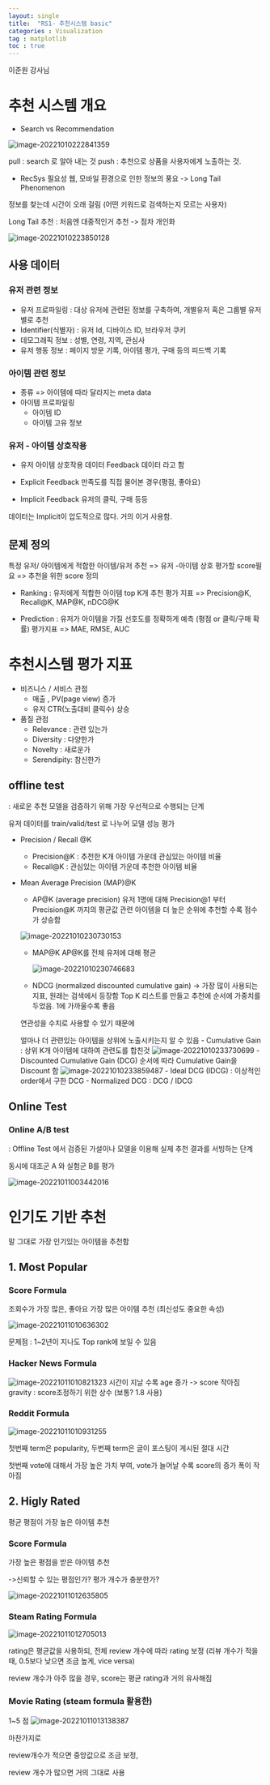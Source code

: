 ```yaml
---
layout: single
title:  "RS1- 추천시스템 basic"
categories : Visualization
tag : matplotlib
toc : true
---
```


이준원 강사님

# 추천 시스템 개요

+ Search vs Recommendation

![image-20221010222841359](/images/2022-10-10-RecSys1/image-20221010222841359.png)

 pull : search 로 알아 내는 것
 push : 추천으로 상품을 사용자에게 노출하는 것.

+ RecSys 필요성
웹, 모바일 환경으로 인한 정보의 풍요
 -> Long Tail Phenomenon

정보를 찾는데 시간이 오래 걸림 (어떤 키워드로 검색하는지 모르는 사용자)


Long Tail 추천
 : 처음엔 대중적인거 추천 -> 점차 개인화

![image-20221010223850128](/images/2022-10-10-RecSys1/image-20221010223850128.png)

## 사용 데이터

### 유저 관련 정보
+ 유저 프로파일링
: 대상 유저에 관련된 정보를 구축하여, 개별유저 혹은 그룹별 유저 별로 추천
+ Identifier(식별자) : 유저 Id, 디바이스 ID, 브라우저 쿠키
+ 데모그래픽 정보 : 성별, 연령, 지역, 관심사
+ 유저 행동 정보 :  페이지 방문 기록, 아이템 평가, 구매 등의 피드백 기록

### 아이템 관련 정보
+ 종류
=>  아이템에 따라 달라지는 meta data
+ 아이템 프로파일링
	+ 아이템 ID
	+ 아이템 고유 정보

### 유저 - 아이템 상호작용 
+ 유저 아이템 상호작용 데이터
Feedback 데이터 라고 함

+ Explicit Feedback
만족도를 직접 물어본 경우(평점, 좋아요)
+ Implicit Feedback
유저의 클릭, 구매 등등

데이터는 Implicit이 압도적으로 많다. 거의 이거 사용함.


## 문제 정의

특정 유저/ 아이템에게 적합한 아이템/유저 추천
 =>
유저 -아이템 상호 평가할 score필요
 =>
추천을 위한 score 정의


+ Ranking : 유저에게 적합한 아이템 top K개 추천
평가 지표 => Precision@K, Recall@K, MAP@K, nDCG@K

+ Prediction : 유저가 아이템을 가질 선호도를 정확하게 예측 (평점 or 클릭/구매 확률)
평가지표 => MAE, RMSE, AUC


# 추천시스템 평가 지표
+ 비즈니스 / 서비스 관점
	+ 매출 , PV(page view) 증가
	+ 유저 CTR(노출대비 클릭수) 상승
+ 품질 관점
	+ Relevance : 관련 있는가
	+ Diversity    : 다양한가
	+ Novelty      : 새로운가 
	+ Serendipity: 참신한가


## offline test
: 새로운 추천 모델을 검증하기 위해 가장 우선적으로 수행되는 단계

유저 데이터를 train/valid/test 로 나누어 모델 성능 평가

+ Precision / Recall @K
	+ Precision@K : 추천한 K개 아이템 가운데 관심있는 아이템 비율
	+ Recall@K       : 관심있는 아이템 가운데 추천한 아이템 비율
	
+ Mean Average Precision (MAP)@K
	+  AP@K (average precision)
	유저 1명에 대해 Precision@1 부터 Precision@K 까지의 평균값
	 관련 아이템을 더 높은 순위에 추천할 수록 점수가 상승함
	
	![image-20221010230730153](/images/2022-10-10-RecSys1/image-20221010230730153.png)
	
	+ MAP@K 
	  AP@K를 전체 유저에 대해 평균
	
	  ![image-20221010230746683](/images/2022-10-10-RecSys1/image-20221010230746683.png)

	+ NDCG (normalized discounted cumulative gain)
	-> 가장 많이 사용되는 지표, 원래는 검색에서 등장함
	Top K 리스트를 만들고 추천에 순서에 가중치를 두었음. 1에 가까울수록 좋음
	
	연관성을 수치로 사용할 수 있기 때문에
	
	얼마나 더 관련있는 아이템을 상위에 노출시키는지 알 수 있음
		- Cumulative Gain 
		: 상위 K개 아이템에 대하여 관련도를 합친것
		![image-20221010233730699](/images/2022-10-10-RecSys1/image-20221010233730699.png)
		- Discounted Cumulative Gain (DCG)
		순서에 따라 Cumulative Gain을 Discount 함
		![image-20221010233859487](/images/2022-10-10-RecSys1/image-20221010233859487.png)
		- Ideal DCG (IDCG)
		: 이상적인 order에서 구한 DCG
		- Normalized DCG
		: DCG / IDCG

## Online Test 

### Online A/B test
: Offline Test 에서 검증된 가설이나 모델을 이용해 실제 추천 결과를 서빙하는 단계

동시에 대조군 A 와 실험군 B를 평가

![image-20221011003442016](/images/2022-10-10-RecSys1/image-20221011003442016.png)


# 인기도 기반 추천
말 그대로 가장 인기있는 아이템을 추천함

## 1. Most Popular

### Score Formula
조회수가 가장 많은, 좋아요 가장 많은 아이템 추천 (최신성도 중요한 속성)

![image-20221011010636302](/images/2022-10-10-RecSys1/image-20221011010636302.png)

문제점 : 1~2년이 지나도 Top rank에 보일 수 있음

### Hacker News Formula

![image-20221011010821323](/images/2022-10-10-RecSys1/image-20221011010821323.png)
시간이 지날 수록 age 증가 -> score 작아짐
gravity : score조정하기 위한 상수 (보통? 1.8 사용)

### Reddit Formula

![image-20221011010931255](/images/2022-10-10-RecSys1/image-20221011010931255.png)

첫번째 term은 popularity, 두번째 term은 글이 포스팅이 게시된 절대 시간

첫번째 vote에 대해서 가장 높은 가치 부여, vote가 늘어날 수록 score의 증가 폭이 작아짐

## 2. Higly Rated

평균 평점이 가장 높은 아이템 추천

### Score Formula
가장 높은 평점을 받은 아이템 추천

->신뢰할 수 있는 평점인가? 평가 개수가 충분한가?

![image-20221011012635805](/images/2022-10-10-RecSys1/image-20221011012635805.png)

### Steam Rating Formula

![image-20221011012705013](/images/2022-10-10-RecSys1/image-20221011012705013.png)

rating은 평균값을 사용하되, 전체 review 개수에 따라 rating 보정
 (리뷰 개수가 적을 때, 0.5보다 낮으면 조금 높게, vice versa)

review 개수가 아주 많을 경우, score는 평균 rating과 거의 유사해짐


### Movie Rating (steam formula 활용한)
1~5 점
![image-20221011013138387](/images/2022-10-10-RecSys1/image-20221011013138387.png)


마찬가지로

review개수가 적으면 중앙값으로 조금 보정,

review 개수가 많으면 거의 그대로 사용